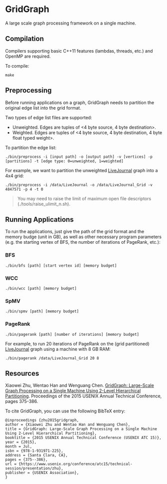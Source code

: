 # GridGraph
A large scale graph processing framework on a single machine.

## Compilation
Compilers supporting basic C++11 features (lambdas, threads, etc.) and OpenMP are required.

To compile:
```
make
```

## Preprocessing
Before running applications on a graph, GridGraph needs to partition the original edge list into the grid format.

Two types of edge list files are supported:
- Unweighted. Edges are tuples of <4 byte source, 4 byte destination>.
- Weighted. Edges are tuples of <4 byte source, 4 byte destination, 4 byte float typed weight>.

To partition the edge list:
```
./bin/preprocess -i [input path] -o [output path] -v [vertices] -p [partitions] -t [edge type: 0=unweighted, 1=weighted]
```
For example, we want to partition the unweighted [LiveJournal](http://snap.stanford.edu/data/soc-LiveJournal1.html) graph into a 4x4 grid:
```
./bin/preprocess -i /data/LiveJournal -o /data/LiveJournal_Grid -v 4847571 -p 4 -t 0
```

> You may need to raise the limit of maximum open file descriptors (./tools/raise\_ulimit\_n.sh).

## Running Applications
To run the applications, just give the path of the grid format and the memory budge (unit in GB), as well as other necessary program parameters (e.g. the starting vertex of BFS, the number of iterations of PageRank, etc.):

### BFS
```
./bin/bfs [path] [start vertex id] [memory budget]
```

### WCC
```
./bin/wcc [path] [memory budget]
```

### SpMV
```
./bin/spmv [path] [memory budget]
```

### PageRank
```
./bin/pagerank [path] [number of iterations] [memory budget]
```

For example, to run 20 iterations of PageRank on the (grid partitioned) [LiveJournal](http://snap.stanford.edu/data/soc-LiveJournal1.html) graph using a machine with 8 GB RAM:
```
./bin/pagerank /data/LiveJournal_Grid 20 8
```

## Resources
Xiaowei Zhu, Wentao Han and Wenguang Chen. [GridGraph: Large-Scale Graph Processing on a Single Machine Using 2-Level Hierarchical Partitioning](https://www.usenix.org/system/files/conference/atc15/atc15-paper-zhu.pdf). Proceedings of the 2015 USENIX Annual Technical Conference, pages 375-386.

To cite GridGraph, you can use the following BibTeX entry:
```
@inproceedings {zhu2015gridgraph,
author = {Xiaowei Zhu and Wentao Han and Wenguang Chen},
title = {GridGraph: Large-Scale Graph Processing on a Single Machine Using 2-Level Hierarchical Partitioning},
booktitle = {2015 USENIX Annual Technical Conference (USENIX ATC 15)},
year = {2015},
month = Jul,
isbn = {978-1-931971-225},
address = {Santa Clara, CA},
pages = {375--386},
url = {https://www.usenix.org/conference/atc15/technical-session/presentation/zhu},
publisher = {USENIX Association},
}
```
